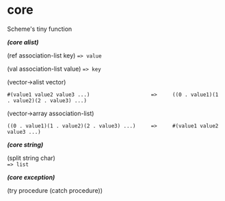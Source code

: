 # core
Scheme's tiny function


***(core alist)***

(ref association-list key)
`=> value`

(val association-list value)
`=> key`

(vector->alist vector)	

`#(value1 value2 value3 ...)                    =>     ((0 . value1)(1 . value2)(2 . value3) ...)`	
		
(vector->array association-list)	
		
`((0 . value1)(1 . value2)(2 . value3) ...)     =>     #(value1 value2 value3 ...)`


***(core string)***

(split string char)   
`=> list`

***(core exception)***

(try procedure (catch procedure))
